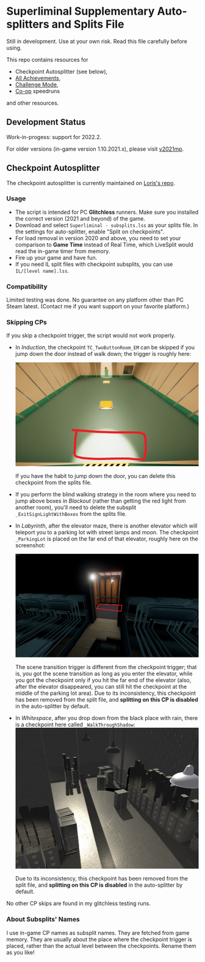 

# Superliminal Supplementary Auto-splitters and Splits File

Still in development. Use at your own risk. Read this file carefully before using.

This repo contains resources for 

- Checkpoint Autosplitter (see below),
- [All Achievements](AllAchievements),
- [Challenge Mode](ChallengeMode),
- [Co-op](Coop) speedruns

and other resources.
## Development Status

Work-in-progess: support for 2022.2.

For older versions (in-game version 1.10.2021.x), please visit [v2021mp](https://github.com/EtaoinWu/SuperliminalASL/tree/v2021mp).

## Checkpoint Autosplitter

The checkpoint autosplitter is currently maintained on [Loris's repo](https://github.com/loriswit/asl).

### Usage

* The script is intended for PC **Glitchless** runners. Make sure you installed the correct version (2021 and beyond) of the game.
* Download and select `Superliminal - subsplits.lss` as your splits file. In the settings for auto-splitter, enable "Split on checkpoints".
* For load removal in version 2020 and above, you need to set your comparison to **Game Time** instead of Real Time, which LiveSplit would read the in-game timer from memory.
* Fire up your game and have fun.
* If you need IL split files with checkpoint subsplits, you can use `IL/[level name].lss`.

### Compatibility

Limited testing was done. No guarantee on any platform other than PC Steam latest. (Contact me if you want support on your favorite platform.)

### Skipping CPs

If you skip a checkpoint trigger, the script would not work properly.

* In *Induction*, the checkpoint `TC_TwoButtonRoom_EM` can be skipped if you jump down the door instead of walk down; the trigger is roughly here:
  
  ![Position of the checkpoint `TC_TwoButtonRoom_EM`](position_TC_TwoButtonRoom_EM.png)

  If you have the habit to jump down the door, you can delete this checkpoint from the splits file.

* If you perform the blind walking strategy in the room where you need to jump above boxes in *Blackout* (rather than getting the red light from another room), you'll need to delete the subsplit `_ExitSignLightWithBoxes` from the splits file.

* In *Labyrinth*, after the elevator maze, there is another elevator which will teleport you to a parking lot with street lamps and moon. The checkpoint `_ParkingLot` is placed on the far end of that elevator, roughly here on the screenshot:

  ![Position of the checkpoint `_ParkingLot`](position_ParkingLot.png)

  The scene transition trigger is different from the checkpoint trigger; that is, you got the scene transition as long as you enter the elevator, while you got the checkpoint only if you hit the far end of the elevator (also, after the elevator disappeared, you can still hit the checkpoint at the middle of the parking lot area). Due to its inconsistency, this checkpoint has been removed from the split file, and **splitting on this CP is disabled** in the auto-splitter by default.

* In *Whitespace*, after you drop down from the black place with rain, there is a checkpoint here called `_WalkThroughShadow`:![position_WalkThroughShadow](position_WalkThroughShadow.png)

  Due to its inconsistency, this checkpoint has been removed from the split file, and **splitting on this CP is disabled** in the auto-splitter by default.

No other CP skips are found in my glitchless testing runs.

### About Subsplits' Names

I use in-game CP names as subsplit names. They are fetched from game memory. They are usually about the place where the checkpoint trigger is placed, rather than the actual level between the checkpoints. Rename them as you like!